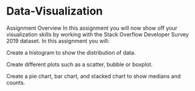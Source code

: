 # Data-Visualization

Assignment Overview
In this assignment you will now show off your visualization skills by working with the Stack Overflow Developer Survey 2019 dataset. In this assignment you will:

Create a histogram to show the distribution of data.

Create different plots such as a scatter, bubble or boxplot.

Create a pie chart, bar chart, and stacked chart to show medians and counts.

